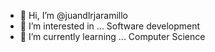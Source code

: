 - 👋 Hi, I’m @juandlrjaramillo
- 👀 I’m interested in ... Software development
- 🌱 I’m currently learning ... Computer Science
<!---
juandlrjaramillo/juandlrjaramillo is a ✨ special ✨ repository because its `README.md` (this file) appears on your GitHub profile.
You can click the Preview link to take a look at your changes.
--->
